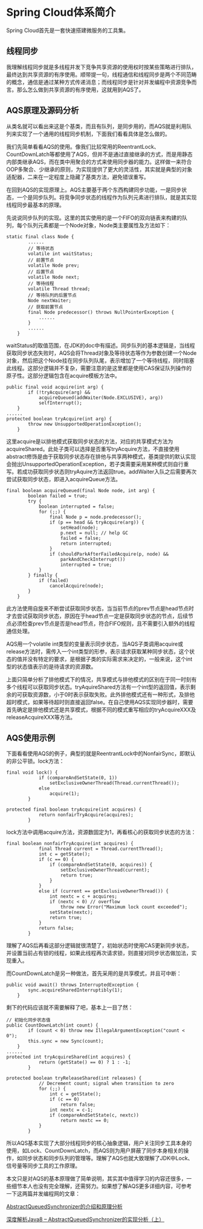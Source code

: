 # Spring Cloud体系简介

Spring Cloud首先是一套快速搭建微服务的工具集。

## 线程同步

我理解线程同步就是多线程并发下竞争共享资源的使用权时按某些策略进行排队，最终达到共享资源的有序使用。顺带提一句，线程通信和线程同步是两个不同范畴的概念，通信是通过某种方式传递消息；而线程同步是针对并发编程中资源竞争而言。那么怎么做到共享资源的有序使用，这就用到AQS了。

## AQS原理及源码分析

从类名就可以看出来这是个基类，而且有队列，是同步用的，而AQS就是利用队列来实现了一个通用的线程同步机制，下面我们看看具体是怎么做的。

我们先简单看看AQS的使用。像我们比较常用的ReentrantLock、CountDownLatch等都使用了AQS，但并不是通过直接继承的方式，而是用静态内部类继承AQS，而在类中用聚合的方式来使用同步器的能力。这样做一来符合OOP多聚合、少继承的原则，为实现提供了更大的灵活性，其实就是典型的对象适配器，二来在一定程度上隐藏了基类方法，避免错误重写。

在回到AQS的实现原理上。AQS主要基于两个东西构建同步功能，一是同步状态，一个是同步队列。将竞争同步状态的线程作为队列元素进行排队，就是其实现线程同步最基本的原理。

先说说同步队列的实现。这里的其实使用的是一个FIFO的双向链表来构建的队列，每个队列元素都是一个Node对象，Node类主要属性及方法如下：

```
static final class Node {
        ......
        // 等待状态
        volatile int waitStatus;
        // 前置节点
        volatile Node prev;
        // 后置节点
        volatile Node next;
        // 等待线程
        volatile Thread thread;
        // 等待队列的后置节点
        Node nextWaiter;
        // 获取前置节点
        final Node predecessor() throws NullPointerException {
            ......
        }
        ......
    }
```

waitStatus的取值范围，在JDK的doc中有描述。同步队列的基本逻辑是，当线程获取同步状态失败时，AQS会将Thread对象及等待状态等作为参数创建一个Node对象，然后把这个Node挂在同步队列队尾，表示增加了一个等待线程，同时阻塞此线程。这部分逻辑并不复杂，需要注意的是这里都是使用CAS保证队列操作的原子性。这部分逻辑包含在acquire模板方法中。

```
public final void acquire(int arg) {
        if (!tryAcquire(arg) &&
            acquireQueued(addWaiter(Node.EXCLUSIVE), arg))
            selfInterrupt();
    }
......
protected boolean tryAcquire(int arg) {
        throw new UnsupportedOperationException();
    }
```
这里acquire是以排他模式获取同步状态的方法，对应的共享模式方法为acquireShared。此处子类可以选择是否重写tryAcquire方法，不直接使用abstract修饰是由于获取同步状态存在排他与共享两种模式，基类提供的默认实现会抛出UnsupportedOperationException，若子类需要采用某种模式则自行重写。若成功获取同步状态则tryAquire方法返回true。addWaiter入队之后需要再次尝试获取同步状态，即进入acquireQueue方法。

```
final boolean acquireQueued(final Node node, int arg) {
        boolean failed = true;
        try {
            boolean interrupted = false;
            for (;;) {
                final Node p = node.predecessor();
                if (p == head && tryAcquire(arg)) {
                    setHead(node);
                    p.next = null; // help GC
                    failed = false;
                    return interrupted;
                }
                if (shouldParkAfterFailedAcquire(p, node) &&
                    parkAndCheckInterrupt())
                    interrupted = true;
            }
        } finally {
            if (failed)
                cancelAcquire(node);
        }
    }
```
此方法使用自旋来不断尝试获取同步状态，当当前节点的prev节点是head节点时才去尝试获取同步状态，原因在于head节点一定是获取同步状态的节点，后续节点必须检查prev节点是否是head节点，符合FIFO规则，且不需要引入额外的线程通信处理。

AQS用一个volatile int类型的变量表示同步状态，当AQS子类调用acquire或release方法时，需传入一个int类型的形参，表示请求获取某种同步状态，这个状态的值并没有特定的要求，是根据子类的实际需求来决定的，一般来说，这个int型的状态值表示的是待请求的资源数。

上面只简单分析了排他模式下的情况，共享模式与排他模式的区别在于同一时刻有多个线程可以获取同步状态。tryAquireShared方法有一个int型的返回值，表示剩余的可获取资源数，小于0时表示获取失败。此外排他模式还有一种形式，及排他超时模式，如果等待超时则直接返回false。在自己使用AQS实现同步器时，需要首先确定是排他模式还是共享模式，根据不同的模式重写相应的tryAcquireXXX及releaseAcquireXXX等方法。


## AQS使用示例

下面看看使用AQS的例子，典型的就是ReentrantLock中的NonfairSync，即默认的非公平锁。lock方法：

```
final void lock() {
            if (compareAndSetState(0, 1))
                setExclusiveOwnerThread(Thread.currentThread());
            else
                acquire(1);
        }

protected final boolean tryAcquire(int acquires) {
            return nonfairTryAcquire(acquires);
        }
```

lock方法中调用acquire方法，资源数固定为1，再看核心的获取同步状态的方法：

```
final boolean nonfairTryAcquire(int acquires) {
            final Thread current = Thread.currentThread();
            int c = getState();
            if (c == 0) {
                if (compareAndSetState(0, acquires)) {
                    setExclusiveOwnerThread(current);
                    return true;
                }
            }
            else if (current == getExclusiveOwnerThread()) {
                int nextc = c + acquires;
                if (nextc < 0) // overflow
                    throw new Error("Maximum lock count exceeded");
                setState(nextc);
                return true;
            }
            return false;
        }
```
理解了AQS后再看这部分逻辑就很清楚了，初始状态时使用CAS更新同步状态，并设置当前占有锁的线程，如果此线程再次请求锁，则直接对同步状态做加法，实现重入。

而CountDownLatch是另一种做法，首先采用的是共享模式，并且可中断：

```
public void await() throws InterruptedException {
        sync.acquireSharedInterruptibly(1);
    }
```
剩下的代码应该就不需要解释了吧，基本上一目了然：

```
// 初始化同步状态值
public CountDownLatch(int count) {
        if (count < 0) throw new IllegalArgumentException("count < 0");
        this.sync = new Sync(count);
    }
......
protected int tryAcquireShared(int acquires) {
            return (getState() == 0) ? 1 : -1;
        }

protected boolean tryReleaseShared(int releases) {
            // Decrement count; signal when transition to zero
            for (;;) {
                int c = getState();
                if (c == 0)
                    return false;
                int nextc = c-1;
                if (compareAndSetState(c, nextc))
                    return nextc == 0;
            }
        }
```
所以AQS基本实现了大部分线程同步的核心抽象逻辑，用户关注同步工具本身的使用，如Lock、CountDownLatch，而AQS则为用户屏蔽了同步本身相关的操作，如同步状态和同步队列的管理等。理解了AQS也就大致理解了JDK中Lock、信号量等同步工具的工作原理。

本文只是对AQS的基本原理做了简单说明，其实其中值得学习的内容还很多，一些细节本人也没有完全理解，还需努力。如果想了解AQS更多详细内容，可参考一下这两篇并发编程网的文章：

[AbstractQueuedSynchronizer的介绍和原理分析](http://ifeve.com/introduce-abstractqueuedsynchronizer/)

[深度解析Java8 – AbstractQueuedSynchronizer的实现分析（上）](http://ifeve.com/jdk1-8-abstractqueuedsynchronizer/)


